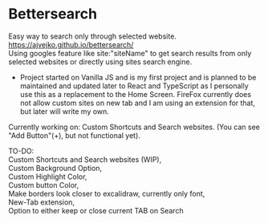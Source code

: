 # Bettersearch
Easy way to search only through selected website. https://ajvejko.github.io/bettersearch/ <br />
Using googles feature like site:"siteName" to get search results from only selected websites or directly using sites search engine.

- Project started on Vanilla JS and is my first project and is planned to be maintained and updated later to React and TypeScript as I personally use this as a replacement to the Home Screen. FireFox currently does not allow custom sites on new tab and I am using an extension for that, but later will write my own.

Currently working on:
Custom Shortcuts and Search websites. (You can see "Add Button"(+), but not functional yet).

TO-DO: <br />
Custom Shortcuts and Search websites (WIP), <br />
Custom Background Option, <br />
Custom Highlight Color, <br />
Custom button Color, <br />
Make borders look closer to excalidraw, currently only font, <br />
New-Tab extension, <br />
Option to either keep or close current TAB on Search <br />
